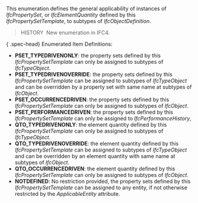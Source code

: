 ﻿This enumeration defines the general applicability of instances of _IfcPropertySet_, or _IfcElementQuantity_ defined by this _IfcPropertySetTemplate_, to subtypes of _IfcObjectDefinition_.

> HISTORY&nbsp; New enumeration in IFC4.

{ .spec-head}
Enumerated Item Definitions:

* **PSET_TYPEDRIVENONLY**: the property sets defined by this _IfcPropertySetTemplate_ can only be assigned to subtypes of _IfcTypeObject_.
* **PSET_TYPEDRIVENOVERRIDE**: the property sets defined by this _IfcPropertySetTemplate_ can be assigned to subtypes of _IfcTypeObject_ and can be overridden by a property set with same name at subtypes of _IfcObject_.
* **PSET_OCCURRENCEDRIVEN**: the property sets defined by this _IfcPropertySetTemplate_ can only be assigned to subtypes of _IfcObject_.
* **PSET_PERFORMANCEDRIVEN**: the property sets defined by this _IfcPropertySetTemplate_ can only be assigned to _IfcPerformanceHistory_,
* **QTO_TYPEDRIVENONLY**: the element quantity defined by this _IfcPropertySetTemplate_ can only be assigned to subtypes of _IfcTypeObject_.
* **QTO_TYPEDRIVENOVERRIDE**: the element quantity defined by this _IfcPropertySetTemplate_ can be assigned to subtypes of _IfcTypeObject_ and can be overridden by an element quantity with same name at subtypes of _IfcObject_.
* **QTO_OCCURRENCEDRIVEN**: the element quantity defined by this _IfcPropertySetTemplate_ can only be assigned to subtypes of _IfcObject_.
* **NOTDEFINED**: No restriction provided, the property sets defined by this _IfcPropertySetTemplate_ can be assigned to any entity, if not otherwise restricted by the _ApplicableEntity_ attribute.